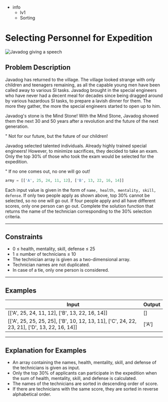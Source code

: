- info
    - lv1
    - Sorting

# Selecting Personnel for Expedition
![Javadog giving a speech](./3_1.webp)

## Problem Description
Javadog has returned to the village. The village looked strange with only children and teenagers remaining, as all the capable young men have been called away to various SI tasks. Javadog brought in the special engineers who have never had a decent meal for decades since being dragged around by various hazardous SI tasks, to prepare a lavish dinner for them. The more they gather, the more the special engineers started to open up to him.

Javadog's stone is the Mind Stone! With the Mind Stone, Javadog showed them the next 30 and 50 years after a revolution and the future of the next generation.

" Not for our future, but the future of our children!

Javadog selected talented individuals. Already highly trained special engineers! However, to minimize sacrifices, they decided to take an exam. Only the top 30% of those who took the exam would be selected for the expedition.


" If no one comes out, no one will go out!

```py
army = [['A', 25, 24, 11, 12], ['B', 13, 22, 16, 14]]
```

Each input value is given in the form of `name, health, mentality, skill, defense`. If only two people apply as shown above, top 30% cannot be selected, so no one will go out. If four people apply and all have different scores, only one person can go out. Complete the solution function that returns the name of the technician corresponding to the 30% selection criteria.



---

## Constraints

- 0 ≤ health, mentality, skill, defense ≤ 25
- 1 ≤ number of technicians ≤ 10
- The technician array is given as a two-dimensional array.
- Technician names are not duplicated.
- In case of a tie, only one person is considered.

---

## Examples

|          Input         |  Output |
| ------------------------ | ------- |
| [['A', 25, 24, 11, 12], ['B', 13, 22, 16, 14]] | [] |
| [['A', 25, 25, 25, 25], ['B', 10, 12, 13, 11], ['C', 24, 22, 23, 21], ['D', 13, 22, 16, 14]] | ['A'] |

---

## Explanation for Examples

- An array containing the names, health, mentality, skill, and defense of the technicians is given as input.
- Only the top 30% of applicants can participate in the expedition when the sum of health, mentality, skill, and defense is calculated.
- The names of the technicians are sorted in descending order of score.
- If there are technicians with the same score, they are sorted in reverse alphabetical order.